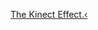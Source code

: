 ---
layout: post
wordpress_id: 1324
wordpress_url: http://noesbueno.com/archives/1324
date: '2011-11-08 15:25:45 -0600'
date_gmt: '2011-11-08 20:25:45 -0600'
body: |
  <p><a href="http://www.andamosarmados.com/?p=108151">The Kinect Effect.‹</a></p>
---